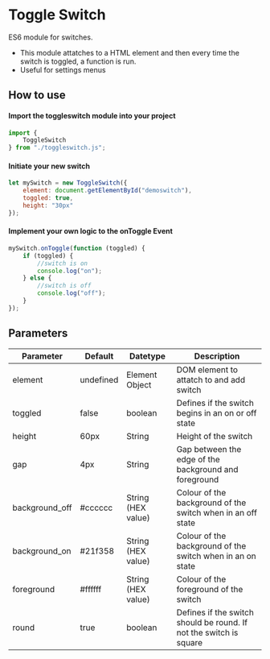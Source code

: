 # Toggle Switch
ES6 module for switches.

- This module attatches to a HTML element and then every time the switch is toggled, a function is run.
- Useful for settings menus


## How to use

#### Import the toggleswitch module into your project

```Javascript
import {
    ToggleSwitch
} from "./toggleswitch.js";
```

#### Initiate your new switch

```Javascript
let mySwitch = new ToggleSwitch({
    element: document.getElementById("demoswitch"),
    toggled: true,
    height: "30px"
});
```

#### Implement your own logic to the onToggle Event

```Javascript
mySwitch.onToggle(function (toggled) {
    if (toggled) {
        //switch is on
        console.log("on");
    } else {
        //switch is off
        console.log("off");
    }
});
```

## Parameters

| Parameter | Default | Datetype | Description |
| --- | --- | --- | --- |
| element | undefined | Element Object | DOM element to attatch to and add switch |
| toggled | false | boolean | Defines if the switch begins in an on or off state |
| height | 60px | String | Height of the switch |
| gap | 4px | String | Gap between the edge of the background and foreground |
| background_off | #cccccc | String (HEX value) | Colour of the background of the switch when in an off state |
| background_on | #21f358 | String (HEX value) | Colour of the background of the switch when in an on state |
| foreground | #ffffff | String (HEX value) | Colour of the foreground of the switch |
| round | true | boolean | Defines if the switch should be round. If not the switch is square |
